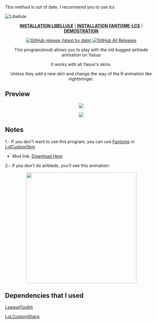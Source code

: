 This method is out of date. I recommend you to use lcs 

![Libellule](https://i.imgur.com/LdUHC9k.png)
<p>
	<p align="center">
		<a href="https://youtu.be/srUDfNJUUDo"><b>INSTALLATION LIBELLULE</b></a>
		|
		<a href="https://youtu.be/2y5EsleH38g"><b>INSTALLATION FANTOME-LCS</b></a>
		|
		<a href="https://youtu.be/gBXA2yFpxnc"><b>DEMOSTRATION</b></a>
	</p>
    <p align="center">
        <a href="https://github.com/Tadaashii/Libellule/releases">
            <img alt="GitHub release (latest by date)" 
            src="https://img.shields.io/github/v/release/Tadaashii/Libellule?color=blue&label=Download&logo=github&style=for-the-badge">
        </a>
        <a href="https://github.com/Tadaashii/Libellule/releases">
            <img alt="GitHub All Releases" src="https://img.shields.io/github/downloads/Tadaashii/Libellule/total?style=for-the-badge">
        </a>
    </p> 	
    <p align="center">This program(mod) allows you to play with the old bugged airblade animation on Yasuo</p>
    <p align="center">It works with all Yasuo's skins.</p>
    <p align="center">Unless they add a new skin and change the way of the R animation like nightbringer.</p>
</p>
<p>
    <h2>Preview</h2>
    <p align="center">
        <img src="https://i.imgur.com/ZyeTzEo.gif">
    </p>
    <p align="center">
        <img src="https://i.imgur.com/gWTQUbY.gif">
    </p>
</p>
<p>
    <h2>Notes</h2>
    <p>1.- If you don't want to use this program, you can use 
        <a href="https://github.com/LoL-Fantome/Fantome">Fantome</a> or <a href="https://github.com/moonshadow565/lolcustomskin-tools/">LolCustomSkin</a>
	<ul><li> Mod link: <a href="https://github.com/Tadaashii/Libellule/releases/download/1.1.1/Old.Airblade.Animation.Yasuo.fantome">Download Here</a></li></ul>
    <p>2.- If you don't do airblade, you'll see this animation:</p>
    <p align="center"><img src="https://i.imgur.com/1UT1DYC.gif" weight="100%" height="365px"></p>
</p>
<p>
    <h2>Dependencies that I used</h2>
    <p><a href="https://github.com/LoL-Fantome/LeagueToolkit">LeagueToolkit</a></p>
    <p><a href="https://github.com/LoL-Fantome/LoLCustomSharp">LoLCustomSharp</a></p>
</p>
